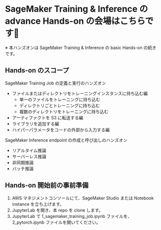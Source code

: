 # SageMaker Training & Inference の advance Hands-on の会場はこちらです🦊

※ 本ハンズオンは SageMaker Training & Inference の basic Hands-on の続きです。

## Hands-on のスコープ
SageMaker Training Job の定義と実行のハンズオン
- ファイルまたはディレクトリをトレーニングインスタンスに持ち込む編
  - 単一のファイルをトレーニングに持ち込む
  - ディレクトリごとトレーニングに持ち込む
  - 複数のディレクトリをトレーニングに持ち込む
- アーティファクトを S3 に転送する編
- ライブラリを追加する編
- ハイパーパラメータをコードの外部から入力する編

SageMaker Inference endpoint の作成と呼び出しのハンズオン
-  リアルタイム推論
-  サーバーレス推論
-  非同期推論
-  バッチ推論

## Hands-on 開始前の事前準備
1. AWS マネジメントコンソールにて、SageMaker Studio または Notebook instance を立ち上げます。
2. JupyterLab を開き、本 repo を clone します。
3. JupyterLab で 1_sagemaker_training_job.ipynb ファイルを、2_pytorch.ipynb ファイルを開いてください。
